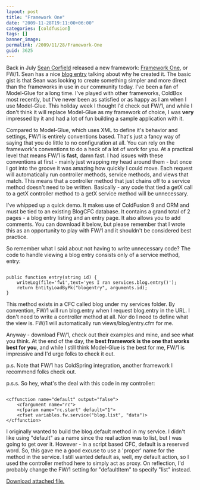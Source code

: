 ```yaml
---
layout: post
title: "Framework One"
date: "2009-11-28T19:11:00+06:00"
categories: [coldfusion]
tags: []
banner_image: 
permalink: /2009/11/28/Framework-One
guid: 3625
---
```


Back in July <a href="http://www.corfield.org/blog">Sean Corfield</a> released a new framework: <a href="http://fw1.riaforge.org">Framework One</a>, or FW/1. Sean has a nice <a href="http://fw1.riaforge.org/blog/index.cfm/2009/7/19/Introducing-Framework-One">blog entry</a> talking about why he created it. The basic gist is that Sean was looking to create something simpler and more direct than the frameworks in use in our community today. I've been a fan of Model-Glue for a long time. I've played with other frameworks, ColdBox most recently, but I've never been as satisfied or as happy as I am when I use Model-Glue. This holiday week I thought I'd check out FW/1, and while I don't think it will replace Model-Glue as my framework of choice, I was <b>very</b> impressed by it and had a lot of fun building a sample application with it.

Compared to Model-Glue, which uses XML to define it's behavior and settings, FW/1 is entirely conventions based. That's just a fancy way of saying that you do little to no configuration at all. You can rely on the framework's conventions to do a heck of a lot of work for you. At a practical level that means FW/1 is <b>fast</b>, damn fast. I had issues with these conventions at first - mainly just wrapping my head around them - but once I got into the groove it was amazing how quickly I could move. Each request will automatically run controller methods, service methods, and views that match. This means that a controller method that just chains off to a service method doesn't need to be written. Basically - any code that tied a getX call to a getX controller method to a getX service method will be unnecessary.  

I've whipped up a quick demo. It makes use of ColdFusion 9 and ORM and must be tied to an existing BlogCFC database. It contains a grand total of 2 pages - a blog entry listing and an entry page. It also allows you to add comments. You can download it below, but please remember that I wrote this as an opportunity to play with FW/1 and it shouldn't be considered best practice. 

So remember what I said about not having to write unnecessary code? The code to handle viewing a blog entry consists only of a service method, entry:

<code>
public function entry(string id) {
	writeLog(file='fw1',text='yes I ran services.blog.entry()');
	return EntityLoadByPk("blogentry", arguments.id);
}
</code>

This method exists in a CFC called blog under my services folder. By convention, FW/1 will run blog.entry when I request blog.entry in the URL. I don't need to write a controller method at all. Nor do I need to define what the view is. FW/1 will automatically run views/blog/entry.cfm for me. 

Anyway - download FW/1, check out their examples and mine, and see what you think. At the end of the day, the <b>best framework is the one that works best for you</b>, and while I still think Model-Glue is the best for me, FW/1 is impressive and I'd urge folks to check it out. 

p.s. Note that FW/1 has ColdSpring integration, another framework I recommend folks check out.

p.s.s. So hey, what's the deal with this code in my controller:

<code>
&lt;cffunction name="default" output="false"&gt;
	&lt;cfargument name="rc"&gt;
	&lt;cfparam name="rc.start" default="1"&gt;
	&lt;cfset variables.fw.service("blog.list", "data")&gt;
&lt;/cffunction&gt;
</code>

I originally wanted to build the blog.default method in my service. I didn't like using "default" as a name since the real action was to list, but I was going to get over it. However - in a script based CFC, default is a reserved word. So, this gave me a good excuse to use a 'proper' name for the method in the service. I still wanted default as, well, my default action, so I used the controller method here to simply act as proxy. On reflection, I'd probably change the FW/1 setting for "defaultItem" to specify "list" instead.<p><a href='enclosures/C{% raw %}%3A%{% endraw %}5Chosts{% raw %}%5C2009%{% endraw %}2Ecoldfusionjedi{% raw %}%2Ecom%{% endraw %}5Cenclosures{% raw %}%2Ffwtest%{% endraw %}2Ezip'>Download attached file.</a></p>